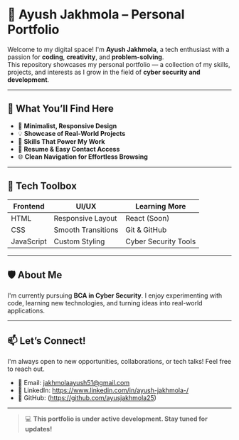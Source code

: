 # 💼 Ayush Jakhmola – Personal Portfolio

Welcome to my digital space! I'm **Ayush Jakhmola**, a tech enthusiast with a passion for **coding**, **creativity**, and **problem-solving**.  
This repository showcases my personal portfolio — a collection of my skills, projects, and interests as I grow in the field of **cyber security and development**.

---

## 🚀 What You’ll Find Here

- 🌟 **Minimalist, Responsive Design**
- 💡 **Showcase of Real-World Projects**
- 🧠 **Skills That Power My Work**
- 📃 **Resume & Easy Contact Access**
- 🌐 **Clean Navigation for Effortless Browsing**

---

## 🧰 Tech Toolbox

| Frontend  | UI/UX        | Learning More    |
|-----------|--------------|------------------|
| HTML      | Responsive Layout | React (Soon) |
| CSS       | Smooth Transitions | Git & GitHub |
| JavaScript| Custom Styling     | Cyber Security Tools |

---


## 🛡️ About Me

I'm currently pursuing **BCA in Cyber Security**. I enjoy experimenting with code, learning new technologies, and turning ideas into real-world applications.


---

## 📫 Let’s Connect!

I'm always open to new opportunities, collaborations, or tech talks! Feel free to reach out.

- 📧 Email: jakhmolaayush51@gmail.com  
- 🔗 LinkedIn: https://www.linkedin.com/in/ayush-jakhmola-/  
- 💼 GitHub: (https://github.com/ayusjakhmola25)

---

> 💻 **This portfolio is under active development. Stay tuned for updates!**

